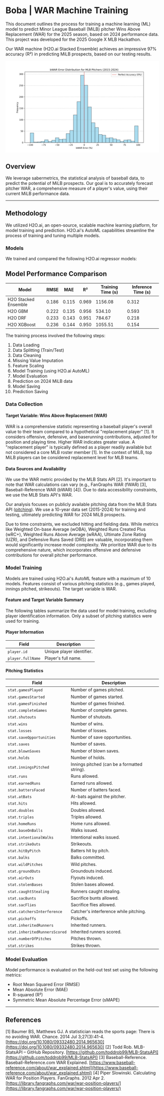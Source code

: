 # Boba | WAR Machine Training

This document outlines the process for training a machine learning (ML) model to predict Minor League Baseball (MiLB) pitcher Wins Above Replacement (WAR) for the 2025 season, based on 2024 performance data. This project was developed for the 2025 Google X MLB Hackathon.

Our WAR machine (H2O.ai Stacked Ensemble) achieves an impressive 97% accuracy (R²) in predicting MiLB prospects, based on our testing results.

![bWAR Histogram](bwar_histogram.jpg)

## Overview

We leverage sabermetrics, the statistical analysis of baseball data, to predict the potential of MiLB prospects. Our goal is to accurately forecast pitcher WAR, a comprehensive measure of a player's value, using their current MiLB performance data.

---

## Methodology

We utilized H2O.ai, an open-source, scalable machine learning platform, for model training and prediction. H2O.ai's AutoML capabilities streamline the process of training and tuning multiple models.

### Models

We trained and compared the following H2O.ai regressor models:

## Model Performance Comparison

| Model         | RMSE  | MAE  | R²   | Training Time (s) | Inference Time (s) |
|------------------------|--------|--------|--------|------------------|------------------|
| H2O Stacked Ensemble | 0.186 | 0.115 | 0.969 | 1156.08     | 0.312      |
| H2O GBM        | 0.222 | 0.135 | 0.956 | 534.10      | 0.593      |
| H2O DRF        | 0.233 | 0.143 | 0.951 | 784.67      | 0.218      |
| H2O XGBoost     | 0.236 | 0.144 | 0.950 | 1055.51     | 0.154      |

The training process involved the following steps:

1. Data Loading
2. Data Splitting (Train/Test)
3. Data Cleaning
4. Missing Value Imputation
5. Feature Scaling
6. Model Training (using H2O.ai AutoML)
7. Model Evaluation
8. Prediction on 2024 MiLB data
9. Model Saving
10. Prediction Saving

### Data Collection

#### Target Variable: Wins Above Replacement (WAR)

WAR is a comprehensive statistic representing a baseball player's overall value to their team compared to a hypothetical "replacement player" [1]. It considers offensive, defensive, and baserunning contributions, adjusted for position and playing time. Higher WAR indicates greater value. A "replacement player" is typically defined as a player readily available but not considered a core MLB roster member [1]. In the context of MiLB, top MiLB players can be considered replacement level for MLB teams.

#### Data Sources and Availability

We use the WAR metric provided by the MLB Stats API [2]. It's important to note that WAR calculations can vary (e.g., FanGraphs WAR (fWAR) [3], Baseball-Reference WAR (bWAR) [4]). Due to data accessibility constraints, we use the MLB Stats API's WAR.

Our analysis focuses on publicly available pitching data from the MLB Stats API ([pitching](https://statsapi.mlb.com/api/v1/stats?stats=sabermetrics&group=pitching&sportId=1&season=2024&playerPool=ALL&limit=50&offset=50)). We use a 10-year data set (2015-2024) for training and testing, ultimately predicting WAR for 2024 MiLB prospects.

Due to time constraints, we excluded hitting and fielding data. While metrics like Weighted On-base Average (wOBA), Weighted Runs Created Plus (wRC+), Weighted Runs Above Average (wRAA), Ultimate Zone Rating (UZR), and Defensive Runs Saved (DRS) are valuable, incorporating them would significantly increase model complexity. We prioritize WAR due to its comprehensive nature, which incorporates offensive and defensive contributions for overall pitcher performance.

### Model Training

Models are trained using H2O.ai's AutoML feature with a maximum of 10 models. Features consist of various pitching statistics (e.g., games played, innings pitched, strikeouts). The target variable is WAR.

#### Feature and Target Variable Summary

The following tables summarize the data used for model training, excluding player identification information. Only a subset of pitching statistics were used for training.

#### Player Information

| Field     | Description        |
|----------------|---------------------------|
| `player.id`  | Unique player identifier. |
| `player.fullName`| Player's full name.    |

#### Pitching Statistics

| Field           | Description                  |
|---------------------------|-------------------------------------------------|
| `stat.gamesPlayed`    | Number of games pitched.            |
| `stat.gamesStarted`    | Number of games started.            |
| `stat.gamesFinished`   | Number of games finished.            |
| `stat.completeGames`   | Number of complete games.            |
| `stat.shutouts`      | Number of shutouts.               |
| `stat.wins`        | Number of wins.                 |
| `stat.losses`       | Number of losses.                |
| `stat.saveOpportunities` | Number of save opportunities.          |
| `stat.saves`       | Number of saves.                |
| `stat.blownSaves`     | Number of blown saves.             |
| `stat.holds`       | Number of holds.                |
| `stat.inningsPitched`   | Innings pitched (can be a formatted string).  |
| `stat.runs`        | Runs allowed.                  |
| `stat.earnedRuns`     | Earned runs allowed.              |
| `stat.battersFaced`    | Number of batters faced.            |
| `stat.atBats`       | At-bats against the pitcher.          |
| `stat.hits`        | Hits allowed.                  |
| `stat.doubles`      | Doubles allowed.                |
| `stat.triples`      | Triples allowed.                |
| `stat.homeRuns`      | Home runs allowed.               |
| `stat.baseOnBalls`    | Walks issued.                  |
| `stat.intentionalWalks`  | Intentional walks issued.            |
| `stat.strikeOuts`     | Strikeouts.                   |
| `stat.hitByPitch`     | Batters hit by pitch.              |
| `stat.balks`       | Balks committed.                |
| `stat.wildPitches`    | Wild pitches.                  |
| `stat.groundOuts`     | Groundouts induced.               |
| `stat.airOuts`      | Flyouts induced.                |
| `stat.stolenBases`    | Stolen bases allowed.              |
| `stat.caughtStealing`   | Runners caught stealing.            |
| `stat.sacBunts`      | Sacrifice bunts allowed.            |
| `stat.sacFlies`      | Sacrifice flies allowed.            |
| `stat.catchersInterference`| Catcher's interference while pitching.     |
| `stat.pickoffs`      | Pickoffs.                    |
| `stat.inheritedRunners`  | Inherited runners.               |
| `stat.inheritedRunnersScored`| Inherited runners scored.          |
| `stat.numberOfPitches`  | Pitches thrown.                 |
| `stat.strikes`      | Strikes thrown.                 |

### Model Evaluation

Model performance is evaluated on the held-out test set using the following metrics:

* Root Mean Squared Error (RMSE)
* Mean Absolute Error (MAE)
* R-squared (R²)
* Symmetric Mean Absolute Percentage Error (sMAPE)

---

## References

[1] Baumer BS, Matthews GJ. A statistician reads the sports page: There is no avoiding WAR. Chance. 2014 Jul 3;27(3):41-4. [https://doi.org/10.1080/09332480.2014.965630](https://doi.org/10.1080/09332480.2014.965630)
[2] Todd Rob. MLB-StatsAPI – GitHub Repository. [https://github.com/toddrob99/MLB-StatsAPI](https://github.com/toddrob99/MLB-StatsAPI)
[3] Baseball-Reference. Baseball-Reference.com WAR Explained. [https://www.baseball-reference.com/about/war_explained.shtml](https://www.baseball-reference.com/about/war_explained.shtml)
[4] Piper Slowinski. Calculating WAR for Position Players. FanGraphs. 2012 Apr 2. [https://library.fangraphs.com/war/war-position-players/](https://library.fangraphs.com/war/war-position-players/)
